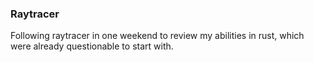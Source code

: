### Raytracer
Following raytracer in one weekend to review my abilities in rust, which were already questionable to start
with.
